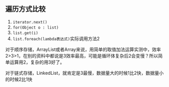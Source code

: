 ## 遍历方式比较



1. `iterator.next()`
2. `for(Object o : list)`
3. `list.get(i)`
4. `list.foreach(lambda表达式)`实际调用方法2

对于顺序存储，ArrayList或者Array来说，用简单的取值加法运算实测中，效率2>3>1，在别的资料中都说是3效率最高，可能是循环体复杂后2会变慢？所以简单运算用2，复杂的用3好了。

对于链式存储，LinkedList，就肯定是3最慢，数据量大的时候1比2快，数据量小的时候2比1快